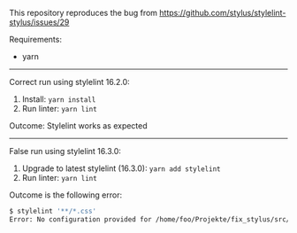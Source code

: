 This repository reproduces the bug from https://github.com/stylus/stylelint-stylus/issues/29

Requirements:
* yarn

---

Correct run using stylelint 16.2.0:
1. Install: `yarn install`
2. Run linter: `yarn lint`

Outcome: Stylelint works as expected

---

False run using stylelint 16.3.0:

1. Upgrade to latest stylelint (16.3.0): `yarn add stylelint`
2. Run linter: `yarn lint`

Outcome is the following error:

```bash
$ stylelint '**/*.css'
Error: No configuration provided for /home/foo/Projekte/fix_stylus/src/foo.css
```

